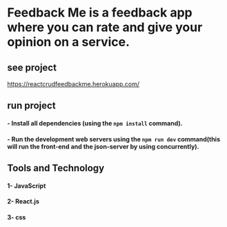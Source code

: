# Feedback Me is a feedback app where you can rate and give your opinion on a service.

## see project
https://reactcrudfeedbackme.herokuapp.com/

## run project
#### - Install all dependencies (using the `npm install` command).
#### - Run the development web servers using the `npm run dev` command(this will run the front-end and the json-server by using concurrently).

## Tools and Technology
#### 1- JavaScript 
#### 2- React.js
#### 3- css
